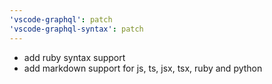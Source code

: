 ```yaml
---
'vscode-graphql': patch
'vscode-graphql-syntax': patch
---
```


- add ruby syntax support
- add markdown support for js, ts, jsx, tsx, ruby and python
